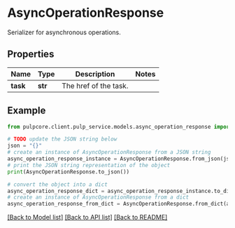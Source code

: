 # AsyncOperationResponse

Serializer for asynchronous operations.

## Properties

Name | Type | Description | Notes
------------ | ------------- | ------------- | -------------
**task** | **str** | The href of the task. | 

## Example

```python
from pulpcore.client.pulp_service.models.async_operation_response import AsyncOperationResponse

# TODO update the JSON string below
json = "{}"
# create an instance of AsyncOperationResponse from a JSON string
async_operation_response_instance = AsyncOperationResponse.from_json(json)
# print the JSON string representation of the object
print(AsyncOperationResponse.to_json())

# convert the object into a dict
async_operation_response_dict = async_operation_response_instance.to_dict()
# create an instance of AsyncOperationResponse from a dict
async_operation_response_from_dict = AsyncOperationResponse.from_dict(async_operation_response_dict)
```
[[Back to Model list]](../README.md#documentation-for-models) [[Back to API list]](../README.md#documentation-for-api-endpoints) [[Back to README]](../README.md)


